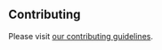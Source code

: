 ## Contributing

Please visit [our contributing guidelines](https://github.com/ansible/awx-operator/blob/devel/CONTRIBUTING.md).
